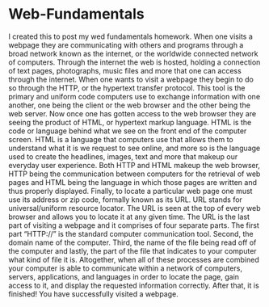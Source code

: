 # Web-Fundamentals
I created this to post my wed fundamentals homework. 
When one visits a webpage they are communicating with others and programs through a broad network known as the internet, or the worldwide connected network of computers. Through the internet the web is hosted, holding a connection of text pages, photographs, music files and more that one can access through the internet. When one wants to visit a webpage they begin to do so through the HTTP, or the hypertext transfer protocol. This tool is the primary and uniform code computers use to exchange information with one another, one being the client or the web browser and the other being the web server. Now once one has gotten access to the web browser they are seeing the product of HTML, or hypertext markup language. HTML is the code or language behind what we see on the front end of the computer screen. HTML is a language that computers use that allows them to understand what it is we request to see online, and more so is the language used to create the headlines, images, text and more that makeup our everyday user experience. Both HTTP and HTML makeup the web browser, HTTP being the communication between computers for the retrieval of web pages and HTML being the language in which those pages are written and thus properly displayed. Finally, to locate a particular web page one must use its address or zip code, formally known as its URL. URL stands for universal/uniform resource locator. The URL is seen at the top of every web browser and allows you to locate it at any given time. The URL is the last part of visiting a webpage and it comprises of four separate parts. The first part “HTTP://” is the standard computer communication tool. Second, the domain name of the computer. Third, the name of the file being read off of the computer and lastly, the part of the file that indicates to your computer what kind of file it is. Altogether, when all of these processes are combined your computer is able to communicate within a network of computers, servers, applications, and languages in order to locate the page, gain access to it, and display the requested information correctly. After that, it is finished! You have successfully visited a webpage. 
